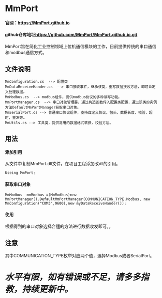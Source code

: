 # MmPort  
#### 官网：<https://MmPort.github.io>
#### github仓库地址<https://github.com/MmPort/MmPort.github.io.git>
MmPort旨在简化工业控制领域上位机通信模块的工作，目前提供传统的串口通信和modbus通信方式。

## 文件说明
```
MmConfiguration.cs  --> 配置类
MmDataReceiveHander.cs  --> 串口接收事件，继承该类，重写数据接收方法，即可自定义处理数据。
MmModbus.cs  --> modbus组件，提供modbus协议的多种读写功能。
MmPortManager.cs  --> 串口对象管理器，通过构造函数传入配置类配置，通过该类的实例方法DefaultMmPortManager获取串口对象。 
MmSerialPort.cs --> 普通串口协议组件，支持自定义协议，包头，数据长度，校验，超时，重发等。
MmUtils.cs --> 工具类，提供常用的数据格式转换，校验方法。
```
## 用法

#### 添加引用
从文件中复制MmPort.dll文件，在项目工程添加改dll的引用。
```
Useing MmPort;

```
#### 获取串口对象

```
MmModbus  mmModbus =(MmModbus)new MmPortManager().DefaultMmPortManager(COMMUNICATION_TYPE.Modbus, new MmConfiguration("COM3",9600),new myDataReceiveHander());

```

#### 使用
根据得到的串口对象选择合适的方法进行数据收发即可。。


## 注意
其中COMMUNICATION_TYPE枚举对应两个值，选择Modbus或者SerialPort。



# ***水平有限，如有错误或不足，请多多指教，持续更新中。***